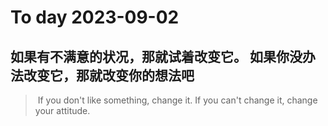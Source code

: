 
# To day 2023-09-02


## 如果有不满意的状况，那就试着改变它。 如果你没办法改变它，那就改变你的想法吧
>  If you don't like something, change it. If you can't change it, change your attitude.

    